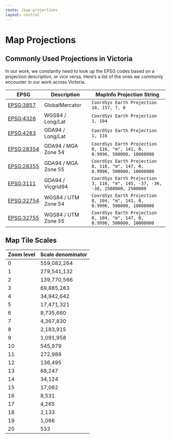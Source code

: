 ```yaml
---
route: /map-projections
layout: central
---
```


# Map Projections

## Commonly Used Projections in Victoria

In our work, we constantly need to look up the EPSG codes based on a projection description, or vice versa. Here’s a list of the ones we commonly encounter in our work across Victoria.

| EPSG | Description | MapInfo Projection String |
| --- | --- | --- |
| [EPSG:3857](https://spatialreference.org/ref/sr-org/6864/) | GlobalMercator | `CoordSys Earth Projection 10, 157, 7, 0` |
| [EPSG:4326](https://spatialreference.org/ref/epsg/4326/) | WGS84 / Long/Lat | `CoordSys Earth Projection 1, 104` |
| [EPSG:4283](https://spatialreference.org/ref/epsg/4283/) | GDA94 / Long/Lat | `CoordSys Earth Projection 1, 116` |
| [EPSG:28354](https://spatialreference.org/ref/epsg/28354/) | GDA94 / MGA Zone 54 | `CoordSys Earth Projection 8, 116, "m", 141, 0, 0.9996, 500000, 10000000` |
| [EPSG:28355](https://spatialreference.org/ref/epsg/28355/) | GDA94 / MGA Zone 55 | `CoordSys Earth Projection 8, 116, "m", 147, 0, 0.9996, 500000, 10000000` |
| [EPSG:3111](https://spatialreference.org/ref/epsg/3111/) | GDA94 / Vicgrid94 | `CoordSys Earth Projection 3, 116, "m", 145, -37, -36, -38, 2500000, 2500000` |
| [EPSG:32754](https://spatialreference.org/ref/epsg/32754/) | WGS84 / UTM Zone 54 | `CoordSys Earth Projection 8, 104, "m", 141, 0, 0.9996, 500000, 10000000` |
| [EPSG:32755](https://spatialreference.org/ref/epsg/32755/) | WGS84 / UTM Zone 55 | `CoordSys Earth Projection 8, 104, "m", 147, 0, 0.9996, 500000, 10000000` |

## Map Tile Scales

| Zoom level | Scale denominator |
| --- | --- |
| 0 | 559,082,264 |
| 1 | 279,541,132 |
| 2 | 139,770,566 |
| 3 | 69,885,283 |
| 4 | 34,942,642 |
| 5 | 17,471,321 |
| 6 | 8,735,660 |
| 7 | 4,367,830 |
| 8 | 2,183,915 |
| 9 | 1,091,958 |
| 10 | 545,979 |
| 11 | 272,989 |
| 12 | 136,495 |
| 13 | 68,247 |
| 14 | 34,124 |
| 15 | 17,062 |
| 16 | 8,531 |
| 17 | 4,265 |
| 18 | 2,133 |
| 19 | 1,066 |
| 20 | 533 |
